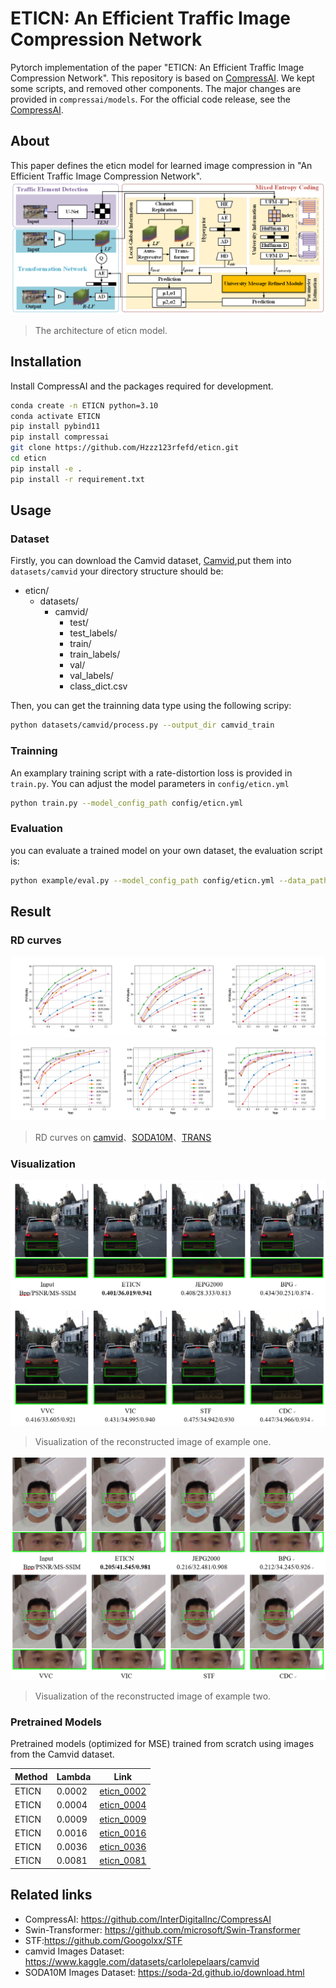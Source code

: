 # ETICN: An Efficient Traffic Image Compression Network
Pytorch implementation of the paper "ETICN: An Efficient Traffic Image Compression Network". 
This repository is based on [CompressAI](https://github.com/InterDigitalInc/CompressAI). We kept some scripts, and removed other components. The major changes are provided in `compressai/models`. For the official code release, see the [CompressAI](https://github.com/InterDigitalInc/CompressAI).

## About
This paper defines the eticn model for learned image compression in "An Efficient Traffic Image Compression Network".
![eticn](assets/eticn_model.png)
>  The architecture of eticn model.

## Installation
Install CompressAI and the packages required for development.
```bash
conda create -n ETICN python=3.10
conda activate ETICN
pip install pybind11
pip install compressai
git clone https://github.com/Hzzz123rfefd/eticn.git
cd eticn
pip install -e .
pip install -r requirement.txt
```

## Usage
### Dataset
Firstly, you can download the Camvid dataset, [Camvid](https://www.kaggle.com/datasets/carlolepelaars/camvid),put them into `datasets/camvid`
your directory structure should be:
- eticn/
  - datasets/
    - camvid/
      - test/
      - test_labels/
      - train/
      - train_labels/
      - val/
      - val_labels/
      - class_dict.csv

Then, you can get the trainning data type using the following scripy:
```bash
python datasets/camvid/process.py --output_dir camvid_train
```

### Trainning
An examplary training script with a rate-distortion loss is provided in `train.py`.
You can adjust the model parameters in `config/eticn.yml`
```bash
python train.py --model_config_path config/eticn.yml
```

### Evaluation
you can evaluate a trained model on your own dataset, the evaluation script is:
```bash
python example/eval.py --model_config_path config/eticn.yml --data_path camvid_train/train.jsonl --model_path saved_model/ --lamda 0.0002
```

## Result
### RD curves

![psnr](assets/R_D_PSNR.png)
![mssim](assets/R_D_MSSIM.png)

>  RD curves on [camvid](https://www.kaggle.com/datasets/carlolepelaars/camvid)、[SODA10M](https://soda-2d.github.io/download.html)、[TRANS](TODO)

### Visualization
![visualization01](assets/vis_1.png)
>  Visualization of the reconstructed image of example one.

![visualization02](assets/vis_2.png)
>  Visualization of the reconstructed image of example two.

### Pretrained Models
Pretrained models (optimized for MSE) trained from scratch using  images from the Camvid dataset.

| Method | Lambda | Link                                                                                              |
| ---- |--------|---------------------------------------------------------------------------------------------------|
| ETICN | 0.0002 | [eticn_0002](https://pan.baidu.com/s/1zYa8pGu7SWgnBAFw6zMy2w?pwd=tr2x) |
| ETICN | 0.0004 | [eticn_0004](https://pan.baidu.com/s/12Ai_NHQGw-AfJdEMzZNOcA?pwd=gd8u)    |
| ETICN | 0.0009 | [eticn_0009](https://pan.baidu.com/s/1dRoiXIlBsrlTBBojCW1_RA?pwd=n1ek) |
| ETICN | 0.0016  | [eticn_0016](https://pan.baidu.com/s/1ctyCfyMiUYOMIYYlMFDW2g?pwd=hzwi)  |
| ETICN | 0.0036  | [eticn_0036](https://pan.baidu.com/s/1ABlyniwVMIlekTfiUZLmiA?pwd=53fx)     |
| ETICN | 0.0081 | [eticn_0081](https://pan.baidu.com/s/1RGYPJ_teGVrn0qGOEOKFpg?pwd=igay) |


## Related links
 * CompressAI: https://github.com/InterDigitalInc/CompressAI
 * Swin-Transformer: https://github.com/microsoft/Swin-Transformer
 * STF:https://github.com/Googolxx/STF
 * camvid Images Dataset: https://www.kaggle.com/datasets/carlolepelaars/camvid
 * SODA10M Images Dataset: https://soda-2d.github.io/download.html

